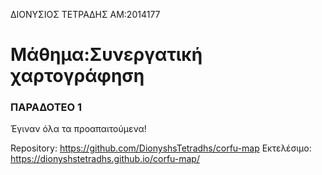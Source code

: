 ΔΙΟΝΥΣΙΟΣ ΤΕΤΡΑΔΗΣ
ΑΜ:2014177

# Μάθημα:Συνεργατική χαρτογράφηση

### ΠΑΡΑΔΟΤΕΟ 1
Έγιναν όλα τα προαπαιτούμενα!

Repository: https://github.com/DionyshsTetradhs/corfu-map
Εκτελέσιμο: https://dionyshstetradhs.github.io/corfu-map/
